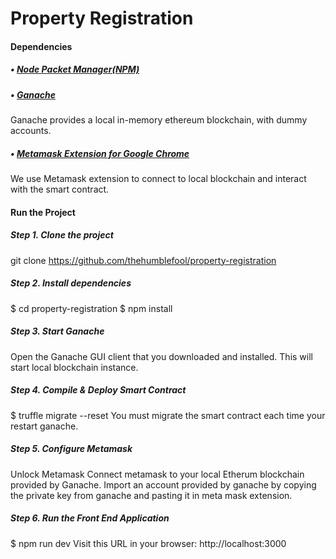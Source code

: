 # Property Registration

#### Dependencies                                                                                                                 
##### • [Node Packet Manager(NPM)](http://nodejs.org/en/)                                                                                                                                                     
##### • [Ganache](https://truffleframework.com/ganache)
Ganache provides a local in-memory ethereum blockchain, with dummy accounts.

##### • [Metamask Extension for Google Chrome](https://chrome.google.com/webstore/detail/metamask/nkbihfbeogaeaoehlefnkodbefgpgknn?hl=en)
We use Metamask extension to connect to local blockchain and interact with the smart contract.

#### Run the Project
##### Step 1. Clone the project
git clone https://github.com/thehumblefool/property-registration

##### Step 2. Install dependencies
$ cd property-registration
$ npm install

##### Step 3. Start Ganache
Open the Ganache GUI client that you downloaded and installed. This will start local blockchain instance.

##### Step 4. Compile & Deploy Smart Contract
$ truffle migrate --reset 
You must migrate the smart contract each time your restart ganache.

##### Step 5. Configure Metamask
Unlock Metamask
Connect metamask to your local Etherum blockchain provided by Ganache.
Import an account provided by ganache by copying the private key from ganache and pasting it in meta mask extension.

##### Step 6. Run the Front End Application
$ npm run dev
Visit this URL in your browser: http://localhost:3000
